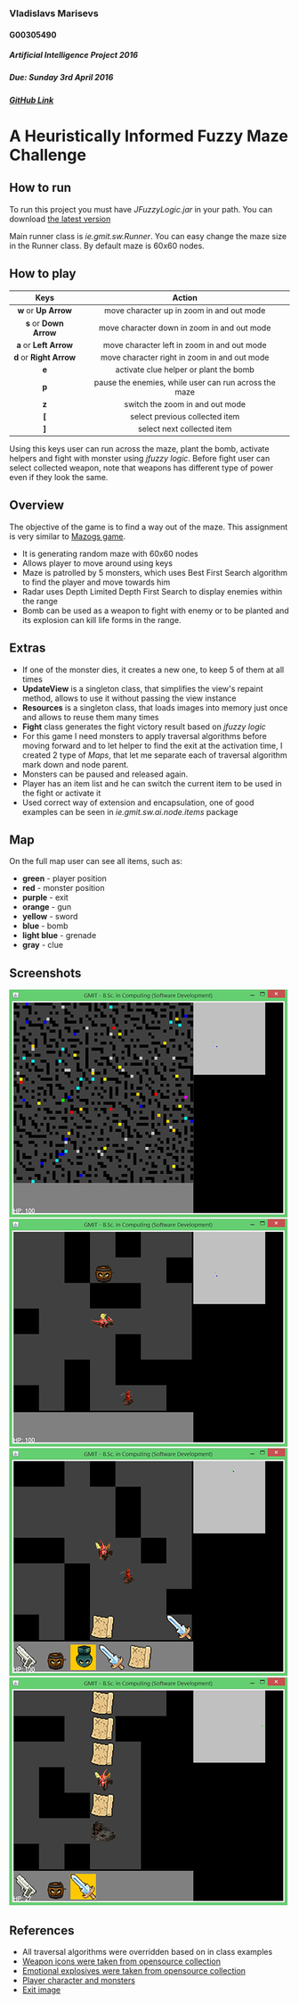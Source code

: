### Vladislavs Marisevs
#### G00305490
##### Artificial Intelligence Project 2016
##### Due: Sunday 3rd April 2016
##### [GitHub Link](https://github.com/VMarisevs/A-Heuristically-Informed-Fuzzy-Maze-Challenge)

# A Heuristically Informed Fuzzy Maze Challenge

## How to run

To run this project you must have *JFuzzyLogic.jar* in your path. You can download [the latest version](http://downloads.sourceforge.net/project/jfuzzylogic/jfuzzylogic/jFuzzyLogic.jar?r=http%3A%2F%2Fjfuzzylogic.sourceforge.net%2Fhtml%2Findex.html&ts=1459075524&use_mirror=ufpr)

Main runner class is *ie.gmit.sw.Runner*. You can easy change the maze size in the Runner class. By default maze is 60x60 nodes.

## How to play

|           Keys           |                         Action                        |
|:------------------------:|:-----------------------------------------------------:|
|   **w** or **Up Arrow**  | move character up in zoom in and out mode             |
|  **s** or **Down Arrow** | move character down in zoom in and out mode           |
|  **a** or **Left Arrow** | move character left in zoom in and out mode           |
| **d** or **Right Arrow** | move character right in zoom in and out mode          |
|           **e**          | activate clue helper or plant the bomb                |
|           **p**          | pause the enemies, while user can run across the maze |
|           **z**          | switch the zoom in and out mode                       |
|           **[**          | select previous collected item                        |
|           **]**          | select next collected item                            |

Using this keys user can run across the maze, plant the bomb, activate helpers and fight with monster using *jfuzzy logic*. Before fight user can select collected weapon, note that weapons has different type of power even if they look the same.


## Overview

The objective of the game is to find a way out of the maze. This assignment is very similar to [Mazogs game](http://www.zx-gaming.co.uk/games/mazogs/default.htm).
- It is generating random maze with 60x60 nodes
- Allows player to move around using keys
- Maze is patrolled by 5 monsters, which uses Best First Search algorithm to find the player and move towards him
- Radar uses Depth Limited Depth First Search to display enemies within the range
- Bomb can be used as a weapon to fight with enemy or to be planted and its explosion can kill life forms in the range.

## Extras
- If one of the monster dies, it creates a new one, to keep 5 of them at all times
- **UpdateView** is a singleton class, that simplifies the view's repaint method, allows to use it without passing the view instance
- **Resources** is a singleton class, that loads images into memory just once and allows to reuse them many times
- **Fight** class generates the fight victory result based on *jfuzzy logic*
- For this game I need monsters to apply traversal algorithms before moving forward and to let helper to find the exit at the activation time, I created 2 type of *Maps*, that let me separate each of traversal algorithm mark down and node parent.
- Monsters can be paused and released again.
- Player has an item list and he can switch the current item to be used in the fight or activate it
- Used correct way of extension and encapsulation, one of good examples can be seen in *ie.gmit.sw.ai.node.items* package
 
## Map

On the full map user can see all items, such as:
- **green** - player position
- **red** - monster position
- **purple** - exit
- **orange** - gun
- **yellow** - sword
- **blue** - bomb
- **light blue** - grenade
- **gray** - clue

## Screenshots
![p001.png](https://github.com/VMarisevs/A-Heuristically-Informed-Fuzzy-Maze-Challenge/raw/images/images/sm001.png)
![p002.png](https://github.com/VMarisevs/A-Heuristically-Informed-Fuzzy-Maze-Challenge/raw/images/images/sm002.png)
![p003.png](https://github.com/VMarisevs/A-Heuristically-Informed-Fuzzy-Maze-Challenge/raw/images/images/sm003.png)
![p004.png](https://github.com/VMarisevs/A-Heuristically-Informed-Fuzzy-Maze-Challenge/raw/images/images/sm004.png)

## References

- All traversal algorithms were overridden based on in class examples
- [Weapon icons were taken from opensource collection](http://7soul1.deviantart.com/art/420-Pixel-Art-Icons-for-RPG-129892453)
- [Emotional explosives were taken from opensource collection](http://opengameart.org/content/emotional-explosives)
- [Player character and monsters](http://www.reinerstilesets.de/2d-grafiken/2d-monsters/)
- [Exit image](http://opengameart.org/content/broken-tower)